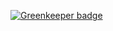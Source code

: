 

[![Greenkeeper badge](https://badges.greenkeeper.io/mvcaaa/slavich-95.svg)](https://greenkeeper.io/)